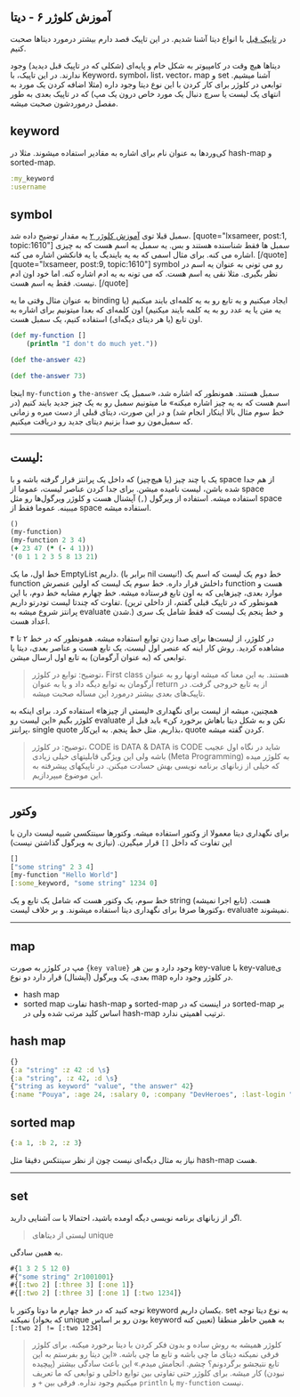 آموزش کلوژر ۶ - دیتا
-

در [تاپیک قبل](ch5/index.md) با انواع دیتا آشنا شدیم.
در این تاپیک قصد دارم بیشتر درمورد دیتاها صحبت کنیم.

دیتاها هیچ وقت در کامپیوتر به شکل خام و پایه‌ای (شکلی که در تاپیک قبل دیدید) وجود ندارند.
در این تاپیک، با Keyword، symbol، list، vector، map و set آشنا میشیم.
توابعی در کلوژر برای کار کردن با این نوع دیتا وجود داره (مثلا اضافه کردن یک مورد به انتهای یک لیست یا سرچ دنبال یک مورد خاص درون یک مپ) که در تاپیک بعدی به طور مفصل درموردشون صحبت میشه.


keyword
-
کی‌وردها به عنوان نام برای اشاره به مقادیر استفاده میشوند. مثلا در hash-map و sorted-map.
```clojure
:my_keyword
:username
``` 
symbol
--
سمبل قبلا توی [آموزش کلوژر ۲](ch2/index.md) یه مقدار توضیح داده شد.
[quote="lxsameer, post:1, topic:1610"]
سمبل ها فقط شناسنده هستند و بس. یه سمبل یه اسم هست که به چیزی اشاره می کنه. برای مثال اسمی که به یه بایندیگ یا یه فانکشن اشاره می کنه.
[/quote]
[quote="lxsameer, post:9, topic:1610"]
symbol رو می تونی به عنوان یه اسم در نظر بگیری. مثلا نقی یه اسم هست. که می تونه به یه ادم اشاره کنه. اما خود اون ادم نیست. فقط یه اسم هست.
[/quote]

به عنوان مثال وقتی ما یه binding ایجاد میکنیم و یه تابع رو به یه کلمه‌ای بایند میکنیم (یا یه متن یا یه عدد رو به یه کلمه بایند میکنیم) اون کلمه‌ای که بعدا میتونیم برای اشاره به اون تابع (یا هر دیتای دیگه‌ای) استفاده کنیم، یک سمبل هست.

```clojure
(def my-function []
    (println "I don't do much yet."))

(def the-answer 42)

(def the-answer 73)
```
اینجا `my-function` و `the-answer` سمبل هستند.
همونطور که اشاره شد، «سمبل یک اسم هست که به یه چیز اشاره میکنه» ما میتونیم سمبل رو به یک چیز جدید بایند کنیم (در خط سوم مثال بالا اینکار انجام شد) و در این صورت، دیتای قبلی از دست میره و زمانی که سمبل‌مون رو صدا بزنیم دیتای جدید رو دریافت میکنیم.


---
لیست:
-
یک یا چند چیز (یا هیچ‌چیز) که داخل یک پرانتز قرار گرفته باشه و با space از هم جدا شده باشن، لیست نامیده میشن.
برای جدا کردن عناصر لیست، عموما از space استفاده میشه. استفاده از ویرگول (`,`) آپشنال هست و کلوژر ویرگول‌ها رو مثل space میبینه. عموما فقط از space استفاده میشه.

```clojure
()
(my-function)
(my-function 2 3 4)
(+ 23 47 (* (- 4 1)))
'(0 1 1 2 3 5 8 13 21)
```
خط اول، ما یک EmptyList داریم. (برابر با nil نیست!)
خط دوم یک لیست که اسم یک function داخلش قرار داره.
خط سوم یک لیست که اولین عنصرش function هست و موارد بعدی، چیزهایی که به اون تابع فرستاده میشه.
خط چهارم مشابه خط دوم، با این تفاوت که چندتا لیست تودرتو داریم. (همونطور که در تاپیک قبلی گفتم، از داخلی ترین پرانتز شروع میشه به evaluate شدن.)
و خط پنجم یک لیست که فقط شامل یک سری اعداد هست.

در کلوژر، از لیست‌ها برای صدا زدن توابع استفاده میشه. همونطور که در خط ۲ تا ۴ مشاهده کردید. روش کار اینه که عنصر اول لیست، یک تابع هست و عناصر بعدی، دیتا یا توابعی که (به عنوان آرگومان) به تابع اول ارسال میشن.
> توضیح:
توابع در کلوژر، First class هستند. به این معنا که میشه اونها رو به عنوان آرگومان به توابع دیگه داد و یا به عنوان return از یه تابع خروجی گرفت.
در تاپیک‌های بعدی بیشتر درمورد این مساله صحبت میشه.

همچنین، میشه از لیست برای نگهداری «لیستی از چیزها» استفاده کرد. برای اینکه به کلوژر بگیم «این لیست رو evaluate نکن و به شکل دیتا باهاش برخورد کن» باید قبل از پرانتز، single quote بذاریم. مثل خط پنجم. به این‌کار، quote کردن گفته میشه.

> توضیح:
در کلوژر، CODE is DATA & DATA is CODE
شاید در نگاه اول عجیب باشه ولی این ویژگی قابلیتهای خیلی زیادی (Meta Programming) به کلوژر میده که خیلی از زبانهای برنامه نویسی بهش حسادت میکنن. در تاپیکهای پیشرفته به این موضوع میپردازیم.

---

وکتور
-
برای نگهداری دیتا معمولا از وکتور استفاده میشه.
وکتورها سینتکسی شبیه لیست دارن با این تفاوت که داخل `[]` قرار میگیرن. (نیازی به ویرگول گذاشتن نیست)

```clojure
[]
["some string" 2 3 4]
[my-function "Hello World"]
[:some_keyword, "some string" 1234 0]
```
خط سوم، یک وکتور هست که شامل یک تابع و یک string هست. (تابع اجرا نمیشه)
وکتورها صرفا برای نگهداری دیتا استفاده میشوند. و بر خلاف لیست، evaluate نمیشوند.

---
map
-
مپ در کلوژر به صورت `{key value}` وجود دارد و بین هر key-value با key-valueی بعدی، یک ویرگول (آپشنال) قرار دارد
دو نوع map در کلوژر وجود داره.
* hash map
* sorted map
تفاوت hash-map و sorted-map در اینست که در sorted-map بر اساس کلید مرتب شده ولی در hash-map ترتیب اهمیتی ندارد.

hash map
-
```clojure
{}
{:a "string" :z 42 :d \s}
{:a "string", :z 42, :d \s}
{"string as keyword" "value", "the answer" 42}
{:name "Pouya", :age 24, :salary 0, :company "DevHeroes", :last-login "2018-01-02"}
```

sorted map
-
```clojure
{:a 1, :b 2, :z 3}
```
نیاز به مثال دیگه‌ای نیست چون از نظر سینتکس دقیقا مثل hash-map هست.

---

set
--
اگر از زبانهای برنامه نویسی دیگه اومده باشید، احتمالا با `ست`  آشنایی دارید.

> لیستی از دیتاهای unique

به همین سادگی.

```clojure
#{1 3 2 5 12 0)
#{"some string" 2r1001001}
#{[:two 2] [:three 3] [:one 1]}
#{[:two 2] [:three 3] [:one 1] [:two 1234]}
```
توجه کنید که در خط چهارم ما دوتا وکتور با keyword یکسان داریم. set به نوع دیتا توجه نمیکنه (که بخواد unique بودن رو بر اساس keyword تعیین کنه) به همین حاطر منطقا `[:two 2] != [:two 1234]`

>کلوژر همیشه به روش ساده و بدون فکر کردن با دیتا برخورد میکنه.
برای کلوژر فرقی نمیکنه دیتای ما چی باشه و تابع ما چی باشه. «این دیتا رو بفرستم به این تابع نتیجشو برگردونم؟ چشم. انجامش میدم.»
این باعث سادگی بیشتر (پیچیده نبودن) کار میشه.
برای کلوژر حتی تفاوتی بین توابع داخلی و توابعی که ما تعریف میکنیم وجود نداره. فرقی بین `+` و `println` با `my-function` نیست.

